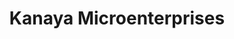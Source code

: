 ---
title: "Kanaya Microenterprises"
url: /thiruvananthapuram/kanaya-microenterprises/
shop: shop
---